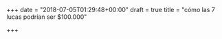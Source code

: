 +++
date = "2018-07-05T01:29:48+00:00"
draft = true
title = "cómo las 7 lucas podrían ser $100.000"

+++

